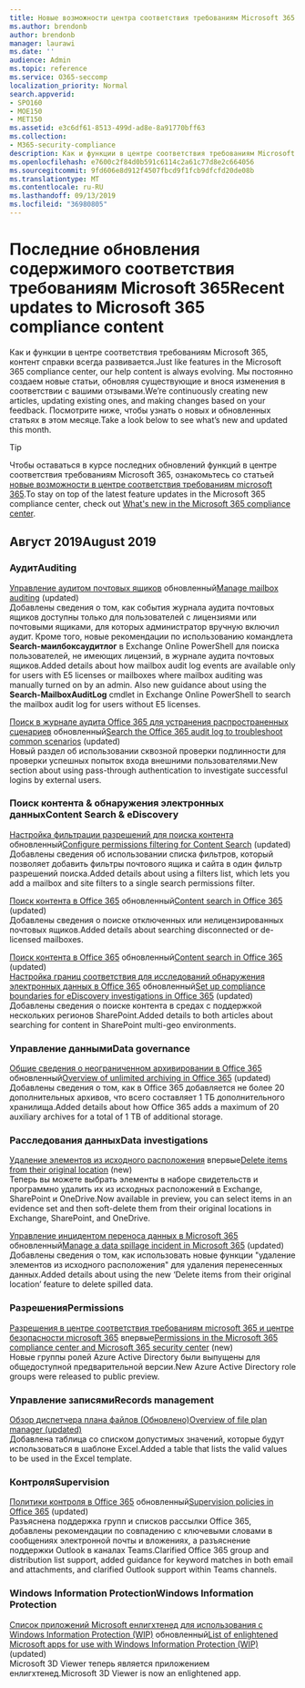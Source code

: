 ```yaml
---
title: Новые возможности центра соответствия требованиям Microsoft 365
ms.author: brendonb
author: brendonb
manager: laurawi
ms.date: ''
audience: Admin
ms.topic: reference
ms.service: O365-seccomp
localization_priority: Normal
search.appverid:
- SPO160
- MOE150
- MET150
ms.assetid: e3c6df61-8513-499d-ad8e-8a91770bff63
ms.collection:
- M365-security-compliance
description: Как и функции в центре соответствия требованиям Microsoft 365, контент справки всегда развивается. Мы постоянно создаем новые статьи, обновляя существующие и внося изменения в соответствии с вашими отзывами. Узнайте о новых возможностях, которые были обновлены в этом месяце.
ms.openlocfilehash: e7600c2f84d0b591c6114c2a61c77d8e2c664056
ms.sourcegitcommit: 9fd606e8d912f4507fbcd9f1fcb9dfcfd20de08b
ms.translationtype: MT
ms.contentlocale: ru-RU
ms.lasthandoff: 09/13/2019
ms.locfileid: "36980805"
---
```

# <a name="recent-updates-to-microsoft-365-compliance-content"></a><span data-ttu-id="979be-105">Последние обновления содержимого соответствия требованиям Microsoft 365</span><span class="sxs-lookup"><span data-stu-id="979be-105">Recent updates to Microsoft 365 compliance content</span></span>

<span data-ttu-id="979be-106">Как и функции в центре соответствия требованиям Microsoft 365, контент справки всегда развивается.</span><span class="sxs-lookup"><span data-stu-id="979be-106">Just like features in the Microsoft 365 compliance center, our help content is always evolving.</span></span> <span data-ttu-id="979be-107">Мы постоянно создаем новые статьи, обновляя существующие и внося изменения в соответствии с вашими отзывами.</span><span class="sxs-lookup"><span data-stu-id="979be-107">We’re continuously creating new articles, updating existing ones, and making changes based on your feedback.</span></span> <span data-ttu-id="979be-108">Посмотрите ниже, чтобы узнать о новых и обновленных статьях в этом месяце.</span><span class="sxs-lookup"><span data-stu-id="979be-108">Take a look below to see what’s new and updated this month.</span></span>

> [!TIP]
> <span data-ttu-id="979be-109">Чтобы оставаться в курсе последних обновлений функций в центре соответствия требованиям Microsoft 365, ознакомьтесь со статьей [новые возможности в центре соответствия требованиям microsoft 365](whats-new.md).</span><span class="sxs-lookup"><span data-stu-id="979be-109">To stay on top of the latest feature updates in the Microsoft 365 compliance center, check out [What's new in the Microsoft 365 compliance center](whats-new.md).</span></span>

## <a name="august-2019"></a><span data-ttu-id="979be-110">Август 2019</span><span class="sxs-lookup"><span data-stu-id="979be-110">August 2019</span></span>

### <a name="auditing"></a><span data-ttu-id="979be-111">Аудит</span><span class="sxs-lookup"><span data-stu-id="979be-111">Auditing</span></span>

<span data-ttu-id="979be-112">[Управление аудитом почтовых ящиков](enable-mailbox-auditing.md#more-information) обновленный</span><span class="sxs-lookup"><span data-stu-id="979be-112">[Manage mailbox auditing](enable-mailbox-auditing.md#more-information) (updated)</span></span><br><span data-ttu-id="979be-113">Добавлены сведения о том, как события журнала аудита почтовых ящиков доступны только для пользователей с лицензиями или почтовыми ящиками, для которых администратор вручную включил аудит. Кроме того, новые рекомендации по использованию командлета **Search-маилбоксаудитлог** в Exchange Online PowerShell для поиска пользователей, не имеющих лицензий, в журнале аудита почтовых ящиков.</span><span class="sxs-lookup"><span data-stu-id="979be-113">Added details about how mailbox audit log events are available only for users with E5 licenses or mailboxes where mailbox auditing was manually turned on by an admin. Also new guidance about using the **Search-MailboxAuditLog** cmdlet in Exchange Online PowerShell to search the mailbox audit log for users without E5 licenses.</span></span>

<span data-ttu-id="979be-114">[Поиск в журнале аудита Office 365 для устранения распространенных сценариев](auditing-troubleshooting-scenarios.md#investigate-why-there-was-a-successful-login-by-a-user-outside-your-organization) обновленный</span><span class="sxs-lookup"><span data-stu-id="979be-114">[Search the Office 365 audit log to troubleshoot common scenarios](auditing-troubleshooting-scenarios.md#investigate-why-there-was-a-successful-login-by-a-user-outside-your-organization) (updated)</span></span><br><span data-ttu-id="979be-115">Новый раздел об использовании сквозной проверки подлинности для проверки успешных попыток входа внешними пользователями.</span><span class="sxs-lookup"><span data-stu-id="979be-115">New section about using pass-through authentication to investigate successful logins by external users.</span></span>

### <a name="content-search--ediscovery"></a><span data-ttu-id="979be-116">Поиск контента & обнаружения электронных данных</span><span class="sxs-lookup"><span data-stu-id="979be-116">Content Search & eDiscovery</span></span>

<span data-ttu-id="979be-117">[Настройка фильтрации разрешений для поиска контента](permissions-filtering-for-content-search.md#using-a-filters-list-to-combine-filter-types) обновленный</span><span class="sxs-lookup"><span data-stu-id="979be-117">[Configure permissions filtering for Content Search](permissions-filtering-for-content-search.md#using-a-filters-list-to-combine-filter-types) (updated)</span></span><br><span data-ttu-id="979be-118">Добавлены сведения об использовании списка фильтров, который позволяет добавить фильтры почтового ящика и сайта в один фильтр разрешений поиска.</span><span class="sxs-lookup"><span data-stu-id="979be-118">Added details about using a filters list, which lets you add a mailbox and site filters to a single search permissions filter.</span></span>

<span data-ttu-id="979be-119">[Поиск контента в Office 365](content-search.md#searching-disconnected-or-de-licensed-mailboxes) обновленный</span><span class="sxs-lookup"><span data-stu-id="979be-119">[Content search in Office 365](content-search.md#searching-disconnected-or-de-licensed-mailboxes) (updated)</span></span><br><span data-ttu-id="979be-120">Добавлены сведения о поиске отключенных или нелицензированных почтовых ящиков.</span><span class="sxs-lookup"><span data-stu-id="979be-120">Added details about searching disconnected or de-licensed mailboxes.</span></span>

<span data-ttu-id="979be-121">[Поиск контента в Office 365](content-search.md#searching-for-content-in-a-sharepoint-multi-geo-environment) обновленный</span><span class="sxs-lookup"><span data-stu-id="979be-121">[Content search in Office 365](content-search.md#searching-for-content-in-a-sharepoint-multi-geo-environment) (updated)</span></span><br>
<span data-ttu-id="979be-122">[Настройка границ соответствия для исследований обнаружения электронных данных в Office 365](set-up-compliance-boundaries.md#searching-and-exporting-content-in-multi-geo-environments) обновленный</span><span class="sxs-lookup"><span data-stu-id="979be-122">[Set up compliance boundaries for eDiscovery investigations in Office 365](set-up-compliance-boundaries.md#searching-and-exporting-content-in-multi-geo-environments) (updated)</span></span><br><span data-ttu-id="979be-123">Добавлены сведения о поиске контента в средах с поддержкой нескольких регионов SharePoint.</span><span class="sxs-lookup"><span data-stu-id="979be-123">Added details to both articles about searching for content in SharePoint multi-geo environments.</span></span>

### <a name="data-governance"></a><span data-ttu-id="979be-124">Управление данными</span><span class="sxs-lookup"><span data-stu-id="979be-124">Data governance</span></span>

<span data-ttu-id="979be-125">[Общие сведения о неограниченном архивировании в Office 365](unlimited-archiving.md#how-auto-expanding-archiving-works) обновленный</span><span class="sxs-lookup"><span data-stu-id="979be-125">[Overview of unlimited archiving in Office 365](unlimited-archiving.md#how-auto-expanding-archiving-works) (updated)</span></span><br><span data-ttu-id="979be-126">Добавлены сведения о том, как в Office 365 добавляется не более 20 дополнительных архивов, что всего составляет 1 ТБ дополнительного хранилища.</span><span class="sxs-lookup"><span data-stu-id="979be-126">Added details about how Office 365 adds a maximum of 20 auxiliary archives for a total of 1 TB of additional storage.</span></span>

### <a name="data-investigations"></a><span data-ttu-id="979be-127">Расследования данных</span><span class="sxs-lookup"><span data-stu-id="979be-127">Data investigations</span></span>

<span data-ttu-id="979be-128">[Удаление элементов из исходного расположения](datainvestigations/delete-items-from-original-locations.md) впервые</span><span class="sxs-lookup"><span data-stu-id="979be-128">[Delete items from their original location](datainvestigations/delete-items-from-original-locations.md) (new)</span></span><br><span data-ttu-id="979be-129">Теперь вы можете выбрать элементы в наборе свидетельств и программно удалить их из исходных расположений в Exchange, SharePoint и OneDrive.</span><span class="sxs-lookup"><span data-stu-id="979be-129">Now available in preview, you can select items in an evidence set and then soft-delete them from their original locations in Exchange, SharePoint, and OneDrive.</span></span>

<span data-ttu-id="979be-130">[Управление инцидентом переноса данных в Microsoft 365](datainvestigations/manage-data-spillage-incidents.md#step-4-delete-the-spilled-data) обновленный</span><span class="sxs-lookup"><span data-stu-id="979be-130">[Manage a data spillage incident in Microsoft 365](datainvestigations/manage-data-spillage-incidents.md#step-4-delete-the-spilled-data) (updated)</span></span><br><span data-ttu-id="979be-131">Добавлены сведения о том, как использовать новые функции "удаление элементов из исходного расположения" для удаления перенесенных данных.</span><span class="sxs-lookup"><span data-stu-id="979be-131">Added details about using the new ‘Delete items from their original location’ feature to delete spilled data.</span></span>

### <a name="permissions"></a><span data-ttu-id="979be-132">Разрешения</span><span class="sxs-lookup"><span data-stu-id="979be-132">Permissions</span></span>

<span data-ttu-id="979be-133">[Разрешения в центре соответствия требованиям microsoft 365 и центре безопасности microsoft 365](permissions-microsoft-365-compliance-security.md) впервые</span><span class="sxs-lookup"><span data-stu-id="979be-133">[Permissions in the Microsoft 365 compliance center and Microsoft 365 security center](permissions-microsoft-365-compliance-security.md) (new)</span></span><br><span data-ttu-id="979be-134">Новые группы ролей Azure Active Directory были выпущены для общедоступной предварительной версии.</span><span class="sxs-lookup"><span data-stu-id="979be-134">New Azure Active Directory role groups were released to public preview.</span></span>

### <a name="records-management"></a><span data-ttu-id="979be-135">Управление записями</span><span class="sxs-lookup"><span data-stu-id="979be-135">Records management</span></span>

[<span data-ttu-id="979be-136">Обзор диспетчера плана файлов (Обновлено)</span><span class="sxs-lookup"><span data-stu-id="979be-136">Overview of file plan manager (updated)</span></span>](file-plan-manager.md#export-all-existing-retention-labels-to-analyze-andor-perform-offline-reviews)<br><span data-ttu-id="979be-137">Добавлена таблица со списком допустимых значений, которые будут использоваться в шаблоне Excel.</span><span class="sxs-lookup"><span data-stu-id="979be-137">Added a table that lists the valid values to be used in the Excel template.</span></span>

### <a name="supervision"></a><span data-ttu-id="979be-138">Контроля</span><span class="sxs-lookup"><span data-stu-id="979be-138">Supervision</span></span>

<span data-ttu-id="979be-139">[Политики контроля в Office 365](supervision-policies.md) обновленный</span><span class="sxs-lookup"><span data-stu-id="979be-139">[Supervision policies in Office 365](supervision-policies.md) (updated)</span></span><br><span data-ttu-id="979be-140">Разъяснена поддержка групп и списков рассылки Office 365, добавлены рекомендации по совпадению с ключевыми словами в сообщениях электронной почты и вложениях, а разъяснение поддержки Outlook в каналах Teams.</span><span class="sxs-lookup"><span data-stu-id="979be-140">Clarified Office 365 group and distribution list support, added guidance for keyword matches in both email and attachments, and clarified Outlook support within Teams channels.</span></span>

### <a name="windows-information-protection"></a><span data-ttu-id="979be-141">Windows Information Protection</span><span class="sxs-lookup"><span data-stu-id="979be-141">Windows Information Protection</span></span>

<span data-ttu-id="979be-142">[Список приложений Microsoft енлигхтенед для использования с Windows Information Protection (WIP)](https://docs.microsoft.com/windows/security/information-protection/windows-information-protection/enlightened-microsoft-apps-and-wip) обновленный</span><span class="sxs-lookup"><span data-stu-id="979be-142">[List of enlightened Microsoft apps for use with Windows Information Protection (WIP)](https://docs.microsoft.com/windows/security/information-protection/windows-information-protection/enlightened-microsoft-apps-and-wip) (updated)</span></span> <br><span data-ttu-id="979be-143">Microsoft 3D Viewer теперь является приложением енлигхтенед.</span><span class="sxs-lookup"><span data-stu-id="979be-143">Microsoft 3D Viewer is now an enlightened app.</span></span>
